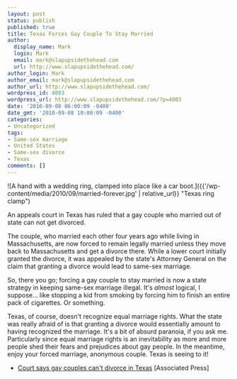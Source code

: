```yaml
---
layout: post
status: publish
published: true
title: Texas Forces Gay Couple To Stay Married
author:
  display_name: Mark
  login: Mark
  email: mark@slapupsidethehead.com
  url: http://www.slapupsidethehead.com/
author_login: Mark
author_email: mark@slapupsidethehead.com
author_url: http://www.slapupsidethehead.com/
wordpress_id: 4003
wordpress_url: http://www.slapupsidethehead.com/?p=4003
date: '2010-09-08 06:00:09 -0400'
date_gmt: '2010-09-08 10:00:09 -0400'
categories:
- Uncategorized
tags:
- Same-sex marriage
- United States
- Same-sex divorce
- Texas
comments: []
---
```

![A hand with a wedding ring, clamped into place like a car boot.]({{'/wp-content/media/2010/09/married-forever.jpg' | relative_url}} "Texas ring clamp")

An appeals court in Texas has ruled that a gay couple who married out of state can not get divorced.

The couple, who married each other four years ago while living in Massachusetts, are now forced to remain legally married unless they move back to Massachusetts and get a divorce there. While a lower court initially granted the divorce, it was appealed by the state's Attorney General on the claim that granting a divorce would lead to same-sex marriage.

So, there you go; forcing a gay couple to stay married is now a state strategy in keeping same-sex marriage illegal. It's _almost_ logical, I suppose... like stopping a kid from smoking by forcing him to finish an entire pack of cigarettes. Or something.

Texas, of course, doesn't recognize equal marriage rights. What the state was really afraid of is that granting a divorce would essentially amount to having recognized the marriage. It's a bit of absurd paranoia, if you ask me. Particularly since equal marriage rights is an inevitability as more and more people shed their fears and prejudices about gay people. In the meantime, enjoy your forced marriage, anonymous couple. Texas is seeing to it!

- [Court says gay couples can't divorce in Texas](http://www.google.com/hostednews/ap/article/ALeqM5h4yuYnK0hU4FGiLltOHfhGLSnAngD9HUPKQ02) [Associated Press]
